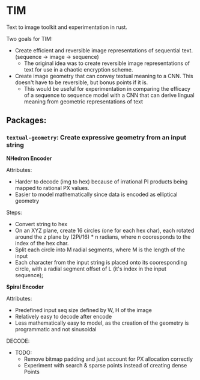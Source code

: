 # TIM

Text to image toolkit and experimentation in rust.

Two goals for TIM:
 - Create efficient and reversible image representations of sequential text. (sequence -> image -> sequence)
   - The original idea was to create reversible image representations of text for use in a chaotic encryption scheme.
 - Create image geometry that can convey textual meaning to a CNN. This doesn't have to be reversible, but bonus points if it is.
   - This would be useful for experimentation in comparing the efficacy of a sequence to sequence model with a CNN that can derive lingual meaning from geometric representations of text

## Packages:

### `textual-geometry`: Create expressive geometry from an input string

**NHedron Encoder**

Attributes:  
 - Harder to decode (img to hex) because of irrational PI products being mapped to rational PX values.
 - Easier to model mathematically since data is encoded as elliptical geometry

Steps:
 - Convert string to hex
 - On an XYZ plane, create 16 circles (one for each hex char), each rotated around the z plane by (2Pi/16) * n radians, where n cooresponds to the index of the hex char.
 - Split each circle into M radial segments, where M is the length of the input
 - Each character from the input string is placed onto its cooresponding circle, with a radial segment offset of L (it's index in the input sequence);

**Spiral Encoder**

Attributes:
 - Predefined input seq size defined by W, H of the image
 - Relatively easy to decode after encode
 - Less mathematically easy to model, as the creation of the geometry is programmatic and not sinusoidal
 
DECODE:
 - TODO:
   - Remove bitmap padding and just account for PX allocation correctly
   - Experiment with search & sparse points instead of creating dense Points
